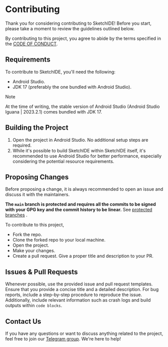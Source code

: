 # Contributing

Thank you for considering contributing to SketchIDE! Before you start, please take a moment to review the guidelines outlined below.

By contributing to this project, you agree to abide by the terms specified in the [CODE OF CONDUCT](./CODE_OF_CONDUCT.md).

## Requirements

To contribute to SketchIDE, you'll need the following:

- Android Studio.
- JDK 17 (preferably the one bundled with Android Studio).

> [!NOTE]  
> At the time of writing, the stable version of Android Studio (Android Studio Iguana | 2023.2.1) comes bundled with JDK 17.

## Building the Project

1. Open the project in Android Studio. No additional setup steps are required.
2. While it's possible to build SketchIDE within SketchIDE itself, it's recommended to use Android Studio for better performance, especially considering the potential resource requirements.


## Proposing Changes

Before proposing a change, it is always recommended to open an issue and discuss it with the
maintainers.

**The `main` branch is protected and requires all the commits to be signed with your GPG key and the
commit history to be linear.**
See [protected branches](https://docs.github.com/en/repositories/configuring-branches-and-merges-in-your-repository/defining-the-mergeability-of-pull-requests/about-protected-branches)
.

To contribute to this project,

- Fork the repo.
- Clone the forked repo to your local machine.
- Open the project.
- Make your changes.
- Create a pull request. Give a proper title and description to your PR.

## Issues & Pull Requests

Whenever possible, use the provided issue and pull request templates. Ensure that you provide a concise title and a detailed description. For bug reports, include a step-by-step procedure to reproduce the issue. Additionally, include relevant information such as crash logs and build outputs within `code blocks`.

## Contact Us

If you have any questions or want to discuss anything related to the project, feel free to join our [Telegram group](https://t.me/sketchidegroup). We're here to help!
